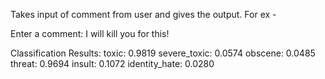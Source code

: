 Takes input of comment from user and gives the output. For ex - 

Enter a comment:  I will kill you for this!

Classification Results:
toxic: 0.9819
severe_toxic: 0.0574
obscene: 0.0485
threat: 0.9694
insult: 0.1072
identity_hate: 0.0280
